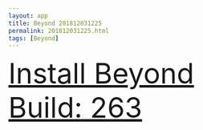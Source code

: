 ```yaml
---
layout: app
title: Beyond 201812031225
permalink: 201812031225.html
tags: [Beyond]
---
```

<div class="pure-g">
    <div class="pure-u-1-1" style="font-size: 4em">
        <a class="pure-button-primary" href="itms-services://?action=download-manifest&url=https%3A%2F%2Flitsungyisigono.github.io%2FTestScript%2Fmanifests%2F201812031225.plist"><i class="fa fa-download" aria-hidden="true"></i>Install Beyond Build: 263</a>
    </div>
</div>